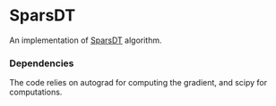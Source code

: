 # SparsDT

An implementation of [SparsDT](http:proceedings.mlr.press/v70/pad17a.html) algorithm.

### Dependencies

The code relies on autograd for computing the gradient, and scipy for computations.